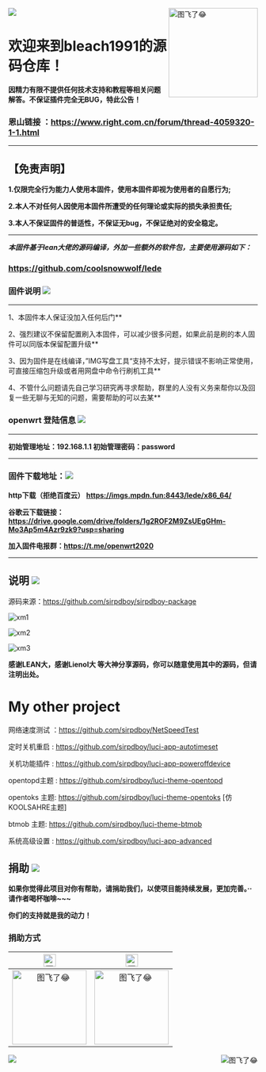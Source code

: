 [![](https://img.shields.io/badge/TG群-点击加入-FFFFFF.svg)](https://t.me/openwrt2020)
<a href="#readme">
    <img src="https://img.vim-cn.com/69/df015dc73fc71da07c3264766e8032ac042fed.png" alt="图飞了😂" title="opentopd" align="right" height="180" />
</a>

欢迎来到bleach1991的源码仓库！
=
**因精力有限不提供任何技术支持和教程等相关问题解答。不保证插件完全无BUG，特此公告！**

### 恩山链接 ：https://www.right.com.cn/forum/thread-4059320-1-1.html
------------------------------------------------------

## 【免责声明】
**1.仅限完全行为能力人使用本固件，使用本固件即视为使用者的自愿行为;**

**2.本人不对任何人因使用本固件所遭受的任何理论或实际的损失承担责任;**

**3.本人不保证固件的普适性，不保证无bug，不保证绝对的安全稳定。**

----------------------------------------------------

***本固件基于lean大佬的源码编译，外加一些额外的软件包，主要使用源码如下：***

### https://github.com/coolsnowwolf/lede


### 固件说明 [![](https://img.shields.io/badge/-固件说明-F5F5F5.svg)](#固件说明-) 
---------------------------------------------------

1、本固件本人保证没加入任何后门**

2、强烈建议不保留配置刷入本固件，可以减少很多问题，如果此前是刷的本人固件可以同版本保留配置升级**

3、因为固件是在线编译，”IMG写盘工具“支持不太好，提示错误不影响正常使用，可直接压缩包升级或者用网盘中命令行刷机工具**

4、不管什么问题请先自己学习研究再寻求帮助，群里的人没有义务来帮你以及回复一些无聊与无知的问题，需要帮助的可以去某**


 
### openwrt 登陆信息 [![](https://img.shields.io/badge/-登陆信息-F5F5F5.svg)](#登陆信息-)

---------------------------------------------------------------------------------------  

**初始管理地址：192.168.1.1       初始管理密码：password**

---------------------------------------------------------------------------------------

### 固件下载地址：[![](https://img.shields.io/badge/-固件下载-F5F5F5.svg)](#固件下载-)

**http下载（拒绝百度云）**
**https://imgs.mpdn.fun:8443/lede/x86_64/**

**谷歌云下载链接：https://drive.google.com/drive/folders/1g2ROF2M9ZsUEgGHm-Mo3Ap5m4Azr9zk9?usp=sharing**

**加入固件电报群：https://t.me/openwrt2020**

--------------------------------------------------------------

## 说明 [![](https://img.shields.io/badge/-说明-F5F5F5.svg)](#说明-)

源码来源：https://github.com/sirpdboy/sirpdboy-package

![xm1](doc/登陆页面.jpg)

![xm2](doc/实时监控.jpg)

![xm3](doc/手机画面.jpg)

**感谢LEAN大，感谢Lienol大 等大神分享源码，你可以随意使用其中的源码，但请注明出处。**

# My other project

网络速度测试 ：https://github.com/sirpdboy/NetSpeedTest

定时关机重启 : https://github.com/sirpdboy/luci-app-autotimeset

关机功能插件 : https://github.com/sirpdboy/luci-app-poweroffdevice

opentopd主题 : https://github.com/sirpdboy/luci-theme-opentopd

opentoks 主题: https://github.com/sirpdboy/luci-theme-opentoks [仿KOOLSAHRE主题]

btmob 主题: https://github.com/sirpdboy/luci-theme-btmob

系统高级设置 : https://github.com/sirpdboy/luci-app-advanced

## 捐助 [![](https://img.shields.io/badge/-捐助-F5F5F5.svg)](#捐助-) 

**如果你觉得此项目对你有帮助，请捐助我们，以使项目能持续发展，更加完善。··请作者喝杯咖啡~~~**

**你们的支持就是我的动力！**

### 捐助方式

|     <img src="https://img.shields.io/badge/-支付宝-F5F5F5.svg" href="#赞助支持本项目-" height="25" alt="图飞了😂"/>  |  <img src="https://img.shields.io/badge/-微信-F5F5F5.svg" height="25" alt="图飞了😂" href="#赞助支持本项目-"/>  | 
| :-----------------: | :-------------: |
|<img src="https://img.vim-cn.com/fd/8e2793362ac3510094961b04407beec569b2b4.png" width="150" height="150" alt="图飞了😂" href="#赞助支持本项目-"/>|<img src="https://img.vim-cn.com/c7/675730a88accebf37a97d9e84e33529322b6e9.png" width="150" height="150" alt="图飞了😂" href="#赞助支持本项目-"/>|

<a href="#readme">
    <img src="https://img.shields.io/badge/-返回顶部-orange.svg" alt="图飞了😂" title="返回顶部" align="right"/>
</a>


[![](https://img.shields.io/badge/TG群-点击加入-FFFFFF.svg)](https://t.me/openwrt2020)
